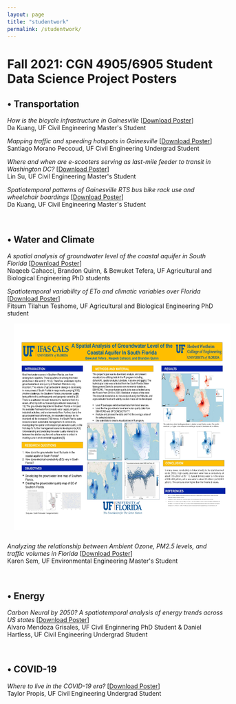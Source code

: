 ```yaml
---
layout: page
title: "studentwork"
permalink: /studentwork/
---
```



# Fall 2021: CGN 4905/6905 Student Data Science Project Posters 

## **•	Transportation**

*How is the bicycle infrastructure in Gainesville* [[Download Poster]()]<br/>
Da Kuang, UF Civil Engineering Master's Student



*Mapping traffic and speeding hotspots in Gainesville* [[Download Poster]()]<br/>
Santiago Morano Peccoud, UF Civil Engineering Undergrad Student

*Where and when are e-scooters serving as last-mile feeder to transit in Washington DC?* [[Download Poster]()]<br/>
Lin Su, UF Civil Engineering Master's Student

*Spatiotemporal patterns of Gainesville RTS bus bike rack use and wheelchair boardings* [[Download Poster]()]<br/>
Da Kuang, UF Civil Engineering Master's Student

&nbsp;
&nbsp;

## **•	Water and Climate**

*A spatial analysis of groundwater level of the coastal aquifer in South Florida* [[Download Poster]()]<br/>
Naqeeb Cahacci, Brandon Quinn, & Bewuket Tefera, UF Agricultural and Biological Engineering PhD students
 
*Spatiotemporal variability of ETo and climatic variables over Florida* [[Download Poster](https://github.com/jacobyan0/jacobyan0.github.io/raw/master/StudentWork/Fall%202021/Fall%202021_Cahacci%20%26%20Quinn%20%26%20Tefera_Groundwater%20level%20and%20quality%20in%20South%20Florida.pdf)]<br/>
Fitsum Tilahun Teshome, UF Agricultural and Biological Engineering PhD student
<img align="" width="720" height="480" src="https://github.com/jacobyan0/jacobyan0.github.io/blob/master/StudentWork/Fall%202021/Fall%202021_Cahacci%20%26%20Quinn%20%26%20Tefera_Groundwater%20level%20and%20quality%20in%20South%20Florida.jpg" style="vertical-align:middle;margin:15px 15px"> 

*Analyzing the relationship between Ambient Ozone, PM2.5 levels, and traffic volumes in Florida* [[Download Poster]()]<br/>
Karen Sem, UF Environmental Engineering Master's Student

&nbsp;
&nbsp;

## **•	Energy**

*Carbon Neural by 2050? A spatiotemporal analysis of energy trends across US states* [[Download Poster]()]<br/>
Alvaro Mendoza Grisales, UF Civil Enginnering PhD Student & Daniel Hartless, UF Civil Engineering Undergrad Student

&nbsp;
&nbsp;

## **•	COVID-19**

*Where to live in the COVID-19 era?* [[Download Poster]()]<br/>
Taylor Propis, UF Civil Engineering Undergrad Student

&nbsp;
&nbsp;

